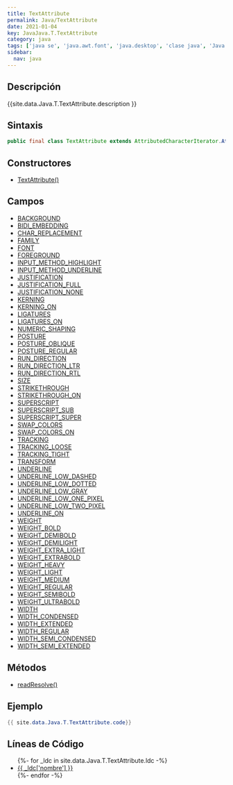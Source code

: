 ```yaml
---
title: TextAttribute
permalink: Java/TextAttribute
date: 2021-01-04
key: JavaJava.T.TextAttribute
category: java
tags: ['java se', 'java.awt.font', 'java.desktop', 'clase java', 'Java 1.0']
sidebar: 
  nav: java
---
```


## Descripción
{{site.data.Java.T.TextAttribute.description }}

## Sintaxis
~~~java
public final class TextAttribute extends AttributedCharacterIterator.Attribute
~~~

## Constructores
* [TextAttribute()](/Java/TextAttribute/TextAttribute/)

## Campos
* [BACKGROUND](/Java/TextAttribute/BACKGROUND)
* [BIDI_EMBEDDING](/Java/TextAttribute/BIDI_EMBEDDING)
* [CHAR_REPLACEMENT](/Java/TextAttribute/CHAR_REPLACEMENT)
* [FAMILY](/Java/TextAttribute/FAMILY)
* [FONT](/Java/TextAttribute/FONT)
* [FOREGROUND](/Java/TextAttribute/FOREGROUND)
* [INPUT_METHOD_HIGHLIGHT](/Java/TextAttribute/INPUT_METHOD_HIGHLIGHT)
* [INPUT_METHOD_UNDERLINE](/Java/TextAttribute/INPUT_METHOD_UNDERLINE)
* [JUSTIFICATION](/Java/TextAttribute/JUSTIFICATION)
* [JUSTIFICATION_FULL](/Java/TextAttribute/JUSTIFICATION_FULL)
* [JUSTIFICATION_NONE](/Java/TextAttribute/JUSTIFICATION_NONE)
* [KERNING](/Java/TextAttribute/KERNING)
* [KERNING_ON](/Java/TextAttribute/KERNING_ON)
* [LIGATURES](/Java/TextAttribute/LIGATURES)
* [LIGATURES_ON](/Java/TextAttribute/LIGATURES_ON)
* [NUMERIC_SHAPING](/Java/TextAttribute/NUMERIC_SHAPING)
* [POSTURE](/Java/TextAttribute/POSTURE)
* [POSTURE_OBLIQUE](/Java/TextAttribute/POSTURE_OBLIQUE)
* [POSTURE_REGULAR](/Java/TextAttribute/POSTURE_REGULAR)
* [RUN_DIRECTION](/Java/TextAttribute/RUN_DIRECTION)
* [RUN_DIRECTION_LTR](/Java/TextAttribute/RUN_DIRECTION_LTR)
* [RUN_DIRECTION_RTL](/Java/TextAttribute/RUN_DIRECTION_RTL)
* [SIZE](/Java/TextAttribute/SIZE)
* [STRIKETHROUGH](/Java/TextAttribute/STRIKETHROUGH)
* [STRIKETHROUGH_ON](/Java/TextAttribute/STRIKETHROUGH_ON)
* [SUPERSCRIPT](/Java/TextAttribute/SUPERSCRIPT)
* [SUPERSCRIPT_SUB](/Java/TextAttribute/SUPERSCRIPT_SUB)
* [SUPERSCRIPT_SUPER](/Java/TextAttribute/SUPERSCRIPT_SUPER)
* [SWAP_COLORS](/Java/TextAttribute/SWAP_COLORS)
* [SWAP_COLORS_ON](/Java/TextAttribute/SWAP_COLORS_ON)
* [TRACKING](/Java/TextAttribute/TRACKING)
* [TRACKING_LOOSE](/Java/TextAttribute/TRACKING_LOOSE)
* [TRACKING_TIGHT](/Java/TextAttribute/TRACKING_TIGHT)
* [TRANSFORM](/Java/TextAttribute/TRANSFORM)
* [UNDERLINE](/Java/TextAttribute/UNDERLINE)
* [UNDERLINE_LOW_DASHED](/Java/TextAttribute/UNDERLINE_LOW_DASHED)
* [UNDERLINE_LOW_DOTTED](/Java/TextAttribute/UNDERLINE_LOW_DOTTED)
* [UNDERLINE_LOW_GRAY](/Java/TextAttribute/UNDERLINE_LOW_GRAY)
* [UNDERLINE_LOW_ONE_PIXEL](/Java/TextAttribute/UNDERLINE_LOW_ONE_PIXEL)
* [UNDERLINE_LOW_TWO_PIXEL](/Java/TextAttribute/UNDERLINE_LOW_TWO_PIXEL)
* [UNDERLINE_ON](/Java/TextAttribute/UNDERLINE_ON)
* [WEIGHT](/Java/TextAttribute/WEIGHT)
* [WEIGHT_BOLD](/Java/TextAttribute/WEIGHT_BOLD)
* [WEIGHT_DEMIBOLD](/Java/TextAttribute/WEIGHT_DEMIBOLD)
* [WEIGHT_DEMILIGHT](/Java/TextAttribute/WEIGHT_DEMILIGHT)
* [WEIGHT_EXTRA_LIGHT](/Java/TextAttribute/WEIGHT_EXTRA_LIGHT)
* [WEIGHT_EXTRABOLD](/Java/TextAttribute/WEIGHT_EXTRABOLD)
* [WEIGHT_HEAVY](/Java/TextAttribute/WEIGHT_HEAVY)
* [WEIGHT_LIGHT](/Java/TextAttribute/WEIGHT_LIGHT)
* [WEIGHT_MEDIUM](/Java/TextAttribute/WEIGHT_MEDIUM)
* [WEIGHT_REGULAR](/Java/TextAttribute/WEIGHT_REGULAR)
* [WEIGHT_SEMIBOLD](/Java/TextAttribute/WEIGHT_SEMIBOLD)
* [WEIGHT_ULTRABOLD](/Java/TextAttribute/WEIGHT_ULTRABOLD)
* [WIDTH](/Java/TextAttribute/WIDTH)
* [WIDTH_CONDENSED](/Java/TextAttribute/WIDTH_CONDENSED)
* [WIDTH_EXTENDED](/Java/TextAttribute/WIDTH_EXTENDED)
* [WIDTH_REGULAR](/Java/TextAttribute/WIDTH_REGULAR)
* [WIDTH_SEMI_CONDENSED](/Java/TextAttribute/WIDTH_SEMI_CONDENSED)
* [WIDTH_SEMI_EXTENDED](/Java/TextAttribute/WIDTH_SEMI_EXTENDED)

## Métodos
* [readResolve()](/Java/TextAttribute/readResolve)

## Ejemplo
~~~java
{{ site.data.Java.T.TextAttribute.code}}
~~~

## Líneas de Código
<ul>
{%- for _ldc in site.data.Java.T.TextAttribute.ldc -%}
   <li>
       <a href="{{_ldc['url'] }}">{{ _ldc['nombre'] }}</a>
   </li>
{%- endfor -%}
</ul>

